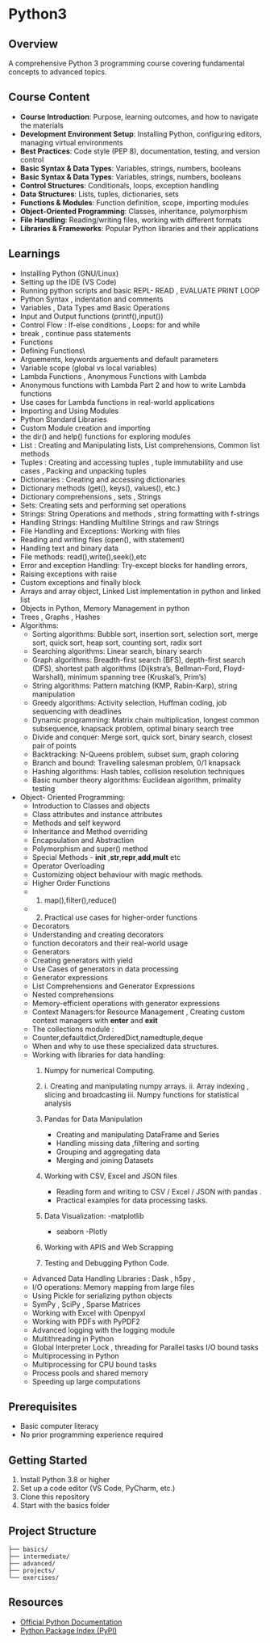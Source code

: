 # Python3


## Overview
A comprehensive Python 3 programming course covering fundamental concepts to advanced topics.

## Course Content
- **Course Introduction**: Purpose, learning outcomes, and how to navigate the materials
- **Development Environment Setup**: Installing Python, configuring editors, managing virtual environments
- **Best Practices**: Code style (PEP 8), documentation, testing, and version control
- **Basic Syntax & Data Types**: Variables, strings, numbers, booleans
- **Basic Syntax & Data Types**: Variables, strings, numbers, booleans
- **Control Structures**: Conditionals, loops, exception handling
- **Data Structures**: Lists, tuples, dictionaries, sets
- **Functions & Modules**: Function definition, scope, importing modules
- **Object-Oriented Programming**: Classes, inheritance, polymorphism
- **File Handling**: Reading/writing files, working with different formats
- **Libraries & Frameworks**: Popular Python libraries and their applications

## Learnings
- Installing Python (GNU/Linux)
- Setting up the IDE (VS Code)
- Running python scripts and basic REPL- READ , EVALUATE PRINT LOOP
- Python Syntax , indentation and comments
- Variables , Data Types amd Basic Operations
- Input and Output functions (printf(),input())
- Control Flow : If-else conditions , Loops: for and while
- break , continue pass statements
- Functions
- Defining Functions\
- Arguements, keywords arguements and default parameters
- Variable scope (global vs local variables)
- Lambda Functions , Anonymous Functions with Lambda
- Anonymous functions with Lambda Part 2 and how to write Lambda functions
- Use cases for Lambda functions in real-world applications
- Importing and Using Modules
- Python Standard Libraries
- Custom Module creation and importing
- the dir() and help() functions for exploring modules
- List : Creating and Manipulating lists, List comprehensions, Common list methods
- Tuples : Creating and accessing tuples , tuple immutability and use cases , Packing and unpacking tuples
- Dictionaries : Creating and accessing dictionaries
- Dictionary methods (get(), keys(), values(), etc.)
- Dictionary comprehensions , sets , Strings
- Sets: Creating sets and performing set operations 
- Strings: String Operations and methods , string formatting with f-strings
- Handling Strings: Handling Multiline Strings and raw Strings
- File Handling and Exceptions: Working with files
- Reading and writing files (open(), with statement)
- Handling text and binary data
- File methods: read(),write(),seek(),etc
- Error and exception Handling: Try-except blocks for handling errors,
- Raising exceptions with raise
- Custom exceptions and finally block
- Arrays and array object, Linked List implementation in python and linked list
- Objects in Python, Memory Management in python
- Trees , Graphs , Hashes 
- Algorithms:
    - Sorting algorithms: Bubble sort, insertion sort, selection sort, merge sort, quick sort, heap sort, counting sort, radix sort
    - Searching algorithms: Linear search, binary search
    - Graph algorithms: Breadth-first search (BFS), depth-first search (DFS), shortest path algorithms (Dijkstra’s, Bellman-Ford, Floyd-Warshall), minimum spanning tree (Kruskal’s, Prim’s)
    - String algorithms: Pattern matching (KMP, Rabin-Karp), string manipulation
    - Greedy algorithms: Activity selection, Huffman coding, job sequencing with deadlines
    - Dynamic programming: Matrix chain multiplication, longest common subsequence, knapsack problem, optimal binary search tree
    - Divide and conquer: Merge sort, quick sort, binary search, closest pair of points
    - Backtracking: N-Queens problem, subset sum, graph coloring
    - Branch and bound: Travelling salesman problem, 0/1 knapsack
    - Hashing algorithms: Hash tables, collision resolution techniques
    - Basic number theory algorithms: Euclidean algorithm, primality testing
- Object- Oriented Programming:
     - Introduction to Classes and objects 
     - Class attributes and instance attributes
     - Methods and self keyword
     - Inheritance and Method overriding
     - Encapsulation and Abstraction
     - Polymorphism and super() method
     - Special Methods - __init__ ,__str__,__repr__,__add__,__mult__ etc
     - Operator Overloading
     - Customizing object behaviour with magic methods.
     - Higher Order Functions
     - 1. map(),filter(),reduce()
     - 2. Practical use cases for higher-order functions
     - Decorators
     - Understanding and creating decorators
     - function decorators and their real-world usage
     - Generators
     - Creating generators with yield
     - Use Cases of generators in data processing
     - Generator expressions
     - List Comprehensions and Generator Expressions
     - Nested comprehensions
     - Memory-efficient operations with generator expressions
     - Context Managers:for Resource Management , Creating custom context managers with __enter__ and __exit__
     - The collections module :
     - Counter,defaultdict,OrderedDict,namedtuple,deque
     - When and why to use these specialized data structures.
     - Working with libraries for data handling: 
        1. Numpy for numerical Computing.
        1. i. Creating and manipulating numpy arrays.
           ii. Array indexing , slicing and broadcasting 
           iii. Numpy functions for statistical analysis

        2. Pandas for Data Manipulation
           - Creating and manipulating DataFrame and Series
           - Handling missing data ,filtering and sorting
           - Grouping and aggregating data
           - Merging and joining Datasets

        3. Working with CSV, Excel and JSON files
           - Reading form and writing to CSV / Excel / JSON with pandas .
           - Practical examples for data processing tasks.
        4. Data Visualization: 
           -matplotlib
           - seaborn
           -Plotly
        5. Working with APIS and Web Scrapping
        6. Testing and Debugging Python Code.
    - Advanced Data Handling Libraries : Dask , h5py ,  
    - I/O operations: Memory mapping from large files
    - Using Pickle for serializing python objects
    - SymPy , SciPy , Sparse Matrices
    - Working with Excel with Openpyxl
    - Working with PDFs with PyPDF2 
    - Advanced logging with the logging module
    - Multithreading in Python
    - Global Interpreter Lock , threading for Parallel tasks I/O bound tasks
    - Multiprocessing in Python
    - Multiprocessing for CPU bound tasks
    - Process pools and shared memory
    - Speeding up large computations

         

## Prerequisites
- Basic computer literacy
- No prior programming experience required

## Getting Started
1. Install Python 3.8 or higher
2. Set up a code editor (VS Code, PyCharm, etc.)
3. Clone this repository
4. Start with the basics folder

## Project Structure
```
├── basics/
├── intermediate/
├── advanced/
├── projects/
└── exercises/
```

## Resources
- [Official Python Documentation](https://docs.python.org/3/)
- [Python Package Index (PyPI)](https://pypi.org/)
